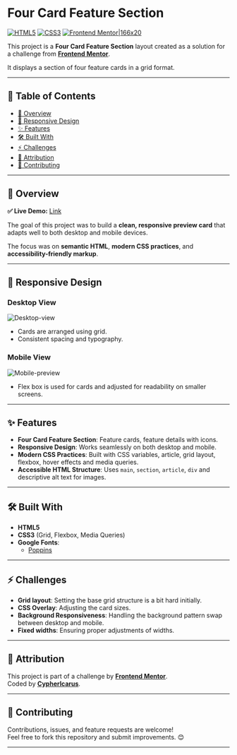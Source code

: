 # Four Card Feature Section

[![HTML5](https://img.shields.io/badge/HTML5-orange?logo=html5&logoColor=white)](https://developer.mozilla.org/en-US/docs/Web/Guide/HTML/HTML5) [![CSS3](https://img.shields.io/badge/CSS3-blue?logo=css3&logoColor=white)](https://developer.mozilla.org/en-US/docs/Web/CSS) [![Frontend Mentor|166x20](https://img.shields.io/badge/Challenge-Frontend%20Mentor-purple)](https://www.frontendmentor.io)

This project is a **Four Card Feature Section** layout created as a solution for a challenge from [**Frontend Mentor**](https://github.com/user-attachments/assets/d7cd0e70-1f00-413b-94ae-b52fa92683f9).

It displays a section of four feature cards in a grid format.

---

## 📑 Table of Contents
- [🔎 Overview](#-overview)
- [📱 Responsive Design](#-responsive-design)
- [✨ Features](#-features)
- [🛠 Built With](#-built-with)
- [⚡ Challenges](#-challenges)
- [🙌 Attribution](#-attribution)
- [🤝 Contributing](#-contributing)

---

## 🔎 Overview

**✅ Live Demo:** [Link](https://four-card-feaure-section-main.netlify.app/)

The goal of this project was to build a **clean, responsive preview card** that adapts well to both desktop and mobile devices.

The focus was on **semantic HTML**, **modern CSS practices**, and **accessibility-friendly markup**.

---

## 📱 Responsive Design

### Desktop View

![Desktop-view](https://github.com/user-attachments/assets/d7cd0e70-1f00-413b-94ae-b52fa92683f9)  

* Cards are arranged using grid.  
* Consistent spacing and typography.

### Mobile View

![Mobile-preview](https://github.com/user-attachments/assets/dd7641da-43db-4e33-a10f-79196110e09c)  
  
* Flex box is used for cards and adjusted for readability on smaller screens.   

---

## ✨ Features

* **Four Card Feature Section**: Feature cards, feature details with icons.
* **Responsive Design**: Works seamlessly on both desktop and mobile.  
* **Modern CSS Practices**: Built with CSS variables, article, grid layout, flexbox, hover effects and media queries.  
* **Accessible HTML Structure**: Uses `main`, `section`, `article`, `div` and descriptive alt text for images.  

---

## 🛠 Built With

* **HTML5**  
* **CSS3** (Grid, Flexbox, Media Queries)  
* **Google Fonts**:  
  - [Poppins](https://fonts.google.com/specimen/Poppins)

---

## ⚡ Challenges
* **Grid layout**: Setting the base grid structure is a bit hard initially.
* **CSS Overlay**: Adjusting the card sizes.
* **Background Responsiveness**: Handling the background pattern swap between desktop and mobile.  
* **Fixed widths**: Ensuring proper adjustments of widths.

---

## 🙌 Attribution

This project is part of a challenge by [**Frontend Mentor**](https://www.frontendmentor.io).  
Coded by [**CypherIcarus**](https://github.com/Cyphericarus).  

---

## 🤝 Contributing

Contributions, issues, and feature requests are welcome!  
Feel free to fork this repository and submit improvements. 😊  

---
